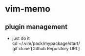 # vim-memo

## plugin management

* just do it   
cd ~/.vim/pack/mypackage/start/  
git clone [Github Repository URL]

